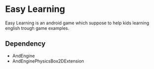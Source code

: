 Easy Learning
============

Easy Learning is an android game which suppose to help kids learning english trough game examples.

Dependency
----------

+ AndEngine
+ AndEnginePhysicsBox2DExtension
